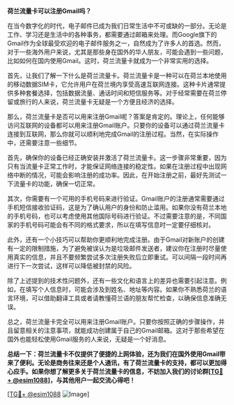 **荷兰流量卡可以注册Gmail吗？**

在当今数字化的时代，电子邮件已成为我们日常生活中不可或缺的一部分。无论是工作、学习还是生活中的各种事务，都需要通过邮箱来处理。而Google旗下的Gmail作为全球最受欢迎的电子邮件服务之一，自然成为了许多人的首选。然而，对于一些海外用户来说，尤其是那些身在国外的华人朋友，可能会遇到一些问题，比如如何在国内使用Gmail。这时，荷兰流量卡就成为一个非常实用的选择。

首先，让我们了解一下什么是荷兰流量卡。荷兰流量卡是一种可以在荷兰本地使用的移动数据SIM卡，它允许用户在荷兰境内享受高速互联网连接。这种卡片通常提供多种套餐选择，包括数据流量、通话时间和短信服务等。对于经常需要在荷兰停留或旅行的人来说，荷兰流量卡无疑是一个方便且经济的选择。

那么，荷兰流量卡是否可以用来注册Gmail呢？答案是肯定的。理论上，任何能够访问互联网的设备都可以用来注册Gmail账户。只要你的设备可以通过荷兰流量卡连接到互联网，那么你就可以顺利地完成Gmail的注册过程。当然，在实际操作中，还需要注意一些细节。

首先，确保你的设备已经正确安装并激活了荷兰流量卡。这一步骤非常重要，因为只有当流量卡正常工作时，才能保证网络连接的稳定性。如果在注册过程中出现网络中断的情况，可能会影响注册的成功率。因此，在开始注册之前，最好先测试一下流量卡的功能，确保一切正常。

其次，你需要有一个可用的手机号码来进行验证。Gmail账户的注册通常需要通过手机短信接收验证码，这是为了确认用户的身份和防止滥用。如果你没有荷兰本地的手机号码，也可以考虑使用其他国际号码进行验证。不过需要注意的是，不同国家的手机号码可能会有不同的格式要求，所以在填写信息时一定要仔细核对。

此外，还有一个小技巧可以帮助你更顺利地完成注册。由于Gmail对新账户的创建有一定的限制措施，为了避免被误认为是垃圾邮件发送者，建议你在注册时尽量使用真实的信息，并且不要频繁尝试多次注册失败后立即重试。可以间隔一段时间再进行下一次尝试，这样可以降低被封禁的风险。

除了上述提到的技术性问题外，还有一些文化和语言上的差异也需要引起注意。例如，在填写个人信息时，可能会涉及到姓名、地址等内容。如果你不熟悉荷兰的语言环境，可以借助翻译工具或者请教懂荷兰语的朋友帮忙检查，以确保信息准确无误。

总之，荷兰流量卡完全可以用来注册Gmail账户。只要你按照正确的步骤操作，并且留意相关的注意事项，就能成功创建属于自己的Gmail邮箱。这对于那些希望在国外也能轻松使用Gmail服务的人来说，无疑是一个好消息。

**总结一下：荷兰流量卡不仅提供了便捷的上网体验，还为我们在国外使用Gmail带来了便利。无论是商务往来还是个人通讯，有了荷兰流量卡的支持，都可以更加得心应手。如果你想了解更多关于荷兰流量卡的信息，不妨加入我们的讨论群[[TG💪+ @esim1088](https://t.me/s/esim1088)]，与其他用户一起交流心得吧！**

[[TG💪+ @esim1088](https://t.me/s/esim1088) ![Image](https://i.postimg.cc/4NQfJmqS/Snipaste-2025-05-13-00-14-12.png)]